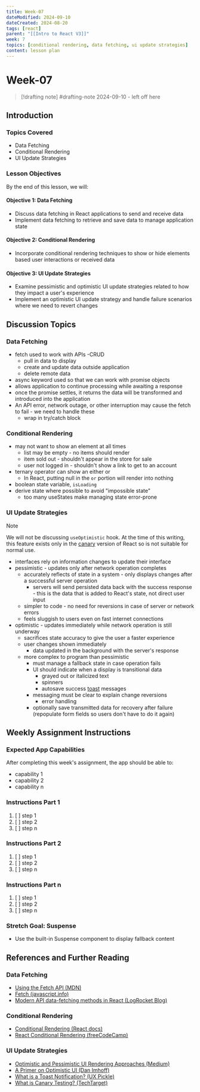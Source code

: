 ```yaml
---
title: Week-07
dateModified: 2024-09-10
dateCreated: 2024-08-20
tags: [react]
parent: "[[Intro to React V3]]"
week: 7
topics: [conditional rendering, data fetching, ui update strategies]
content: lesson plan
---
```


# Week-07

> [!drafting note] #drafting-note
> 2024-09-10 - left off here

## Introduction

### Topics Covered

- Data Fetching
- Conditional Rendering
- UI Update Strategies

### Lesson Objectives

By the end of this lesson, we will:

#### Objective 1: Data Fetching

- Discuss data fetching in React applications to send and receive data
- Implement data fetching to retrieve and save data to manage application state

#### Objective 2: Conditional Rendering

- Incorporate conditional rendering techniques to show or hide elements based user interactions or received data

#### Objective 3: UI Update Strategies

- Examine pessimistic and optimistic UI update strategies related to how they impact a user's experience
- Implement an optimistic UI update strategy and handle failure scenarios where we need to revert changes

## Discussion Topics

### Data Fetching

- fetch used to work with APIs -CRUD
	- pull in data to display
	- create and update data outside application
	- delete remote data
- async keyword used so that we can work with promise objects
- allows application to continue processing while awaiting a response
- once the promise settles, it returns the data will be transformed and introduced into the application
- An API error, network outage, or other interruption may cause the fetch to fail - we need to handle these
	- wrap in try/catch block

### Conditional Rendering

- may not want to show an element at all times
	- list may be empty - no items should render
	- item sold out - shouldn't appear in the store for sale
	- user not logged in - shouldn't show a link to get to an account
- ternary operator can show an either or
	- In React, putting null in the `or` portion will render into nothing
- boolean state variable, `isLoading`
- derive state where possible to avoid "impossible state"
	- too many useStates make managing state error-prone

### UI Update Strategies

> [!note]
> We will not be discussing `useOptimistic` hook. At the time of this writing, this feature exists only in the [canary](https://www.techtarget.com/whatis/definition/canary-canary-testing) version of React so is not suitable for normal use.

- interfaces rely on information changes to update their interface
- pessimistic - updates only after network operation completes
	- accurately reflects of state in a system - only displays changes after a successful server operation
		- servers will send persisted data back with the success response - this is the data that is added to React's state, not direct user input
	- simpler to code - no need for reversions in case of server or network errors
	- feels sluggish to users even on fast internet connections
- optimistic - updates immediately while network operation is still underway
	- sacrifices state accuracy to give the user a faster experience
	- user changes shown immediately
		- data updated in the background with the server's response
	- more complex to program than pessimistic
		- must manage a fallback state in case operation fails
		- UI should indicate when a display is transitional data
			- grayed out or italicized text
			- spinners
			- autosave success [toast](https://uxpickle.com/what-is-a-toast-notification/) messages
		- messaging must be clear to explain change reversions
			- error handling
		- optionally save transmitted data for recovery after failure (repopulate form fields so users don't have to do it again)

## Weekly Assignment Instructions

### Expected App Capabilities

After completing this week's assignment, the app should be able to:

- capability 1
- capability 2
- capability n

### Instructions Part 1

 1. [ ] step 1
 2. [ ] step 2
 3. [ ] step n

### Instructions Part 2

 1. [ ] step 1
 2. [ ] step 2
 3. [ ] step n

### Instructions Part n

 1. [ ] step 1
 2. [ ] step 2
 3. [ ] step n

### Stretch Goal: Suspense

- Use the built-in Suspense component to display fallback content

## References and Further Reading

### Data Fetching

- [Using the Fetch API (MDN)](https://developer.mozilla.org/en-US/docs/Web/API/Fetch_API/Using_Fetch)
- [Fetch (javascript.info)](https://javascript.info/fetch)
- [Modern API data-fetching methods in React (LogRocket Blog)](https://blog.logrocket.com/modern-api-data-fetching-methods-react/)

### Conditional Rendering

- [Conditional Rendering (React docs)](https://react.dev/learn/conditional-rendering)
- [React Conditional Rendering (freeCodeCamp)](https://www.freecodecamp.org/news/react-conditional-rendering/)

### UI Update Strategies

- [Optimistic and Pessimistic UI Rendering Approaches (Medium)](https://medium.com/@whosale/optimistic-and-pessimistic-ui-rendering-approaches-bc49d1298cc0)
- [A Primer on Optimistic UI (Dan Imhoff)](https://imhoff.blog/posts/optimistic-ui-primer)
- [What is a Toast Notification? (UX Pickle)](https://uxpickle.com/what-is-a-toast-notification/)
- [What is Canary Testing? (TechTarget)](https://www.techtarget.com/whatis/definition/canary-canary-testing)

